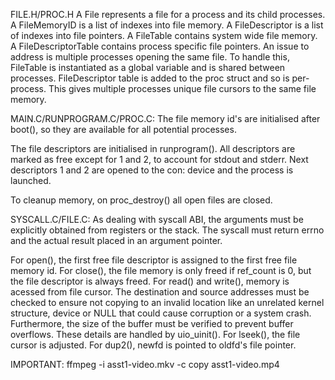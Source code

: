 <!-- SPDX-License-Identifier: zlib-acknowledgement -->
FILE.H/PROC.H
A File represents a file for a process and its child processes.
A FileMemoryID is a list of indexes into file memory.
A FileDescriptor is a list of indexes into file pointers.
A FileTable contains system wide file memory. 
A FileDescriptorTable contains process specific file pointers. 
An issue to address is multiple processes opening the same file.
To handle this, FileTable is instantiated as a global variable and is shared between processes.
FileDescriptor table is added to the proc struct and so is per-process. 
This gives multiple processes unique file cursors to the same file memory.

MAIN.C/RUNPROGRAM.C/PROC.C:
The file memory id's are initialised after boot(), 
so they are available for all potential processes.

The file descriptors are initialised in runprogram(). 
All descriptors are marked as free except for 1 and 2, to account for stdout and stderr.
Next descriptors 1 and 2 are opened to the con: device and the process is launched.

To cleanup memory, on proc_destroy() all open files are closed.

SYSCALL.C/FILE.C:
As dealing with syscall ABI, the arguments must be explicitly obtained from registers
or the stack.
The syscall must return errno and the actual result placed in an argument pointer.

For open(), the first free file descriptor is assigned to the first free file memory id.
For close(), the file memory is only freed if ref_count is 0, 
but the file descriptor is always freed.
For read() and write(), memory is acessed from file cursor. 
The destination and source addresses must be checked to ensure not copying to an invalid location 
like an unrelated kernel structure, device or NULL that could cause corruption or a system crash.
Furthermore, the size of the buffer must be verified to prevent buffer overflows.
These details are handled by uio_uinit(). 
For lseek(), the file cursor is adjusted.
For dup2(), newfd is pointed to oldfd's file pointer.



IMPORTANT: ffmpeg -i asst1-video.mkv -c copy asst1-video.mp4

